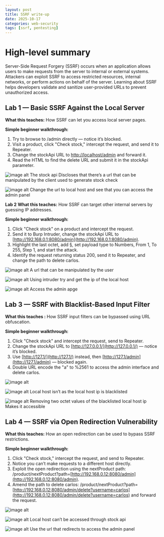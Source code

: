 ```yaml
---
layout: post
title: SSRF write-up
date: 2025-10-17
categories: web-security
tags: [ssrf, pentesting]
---
```

# High-level summary

Server-Side Request Forgery (SSRF) occurs when an application allows users to make requests from the server to internal or external systems. Attackers can exploit SSRF to access restricted resources, internal networks, or perform actions on behalf of the server. Learning about SSRF helps developers validate and sanitize user-provided URLs to prevent unauthorized access.

## Lab 1 — Basic SSRF Against the Local Server

**What this teaches:** How SSRF can let you access local server pages.

**Simple beginner walkthrough:**

1. Try to browse to /admin directly — notice it’s blocked.
2. Visit a product, click "Check stock," intercept the request, and send it to Repeater.
3. Change the stockApi URL to [http://localhost/admin](http://localhost/admin) and forward it.
4. Read the HTML to find the delete URL and submit it in the stockApi parameter.

![image alt](https://github.com/Lispectree/web-sec/blob/baca2f7309a17d0011fc5d94d2821703798a898e/web-security-labs/labs/ssrf/SSRF%20LAB1%20PHOTO1.jpg)
The stock api
Discloses that there’s a url that can be manipulated by the client used to generate stock check


![image alt](https://github.com/Lispectree/web-sec/blob/b70e6e0a844672d43cdfde4e707a7f15d3c11c45/web-security-labs/labs/ssrf/SSRF%20LAB1%20PHOTO2.jpg)
Change the url to local host and see that you can access the admin panel

 **Lab 2** 
**What this teaches:** How SSRF can target other internal servers by guessing IP addresses.

**Simple beginner walkthrough:**

1. Click "Check stock" on a product and intercept the request.
2. Send it to Burp Intruder, change the stockApi URL to [http://192.168.0.1:8080/admin](http://192.168.0.1:8080/admin).
3. Highlight the last octet, add §, set payload type to Numbers, From 1, To 255, Step 1, and start the attack.
4. Identify the request returning status 200, send it to Repeater, and change the path to delete carlos.

![image alt](https://github.com/Lispectree/web-sec/blob/bb2f577387931255d997222847f3dc147a35fdf3/web-security-labs/labs/ssrf/SSRF%20LAB2%20PHOTO1.jpg)
A url that can be manipulated by the user


![image alt](https://github.com/Lispectree/web-sec/blob/e055d0dc887fc4b8261726627756cce6f6d3f682/web-security-labs/labs/ssrf/SSRF%20LAB2%20PHOTO2.jpg)
Using intruder try and get the ip of the local host


![image alt](https://github.com/Lispectree/web-sec/blob/2fa920f648897bdc3a029450a677900f7022938f/web-security-labs/labs/ssrf/SSRF%20LAB2%20PHOTO3.jpg)
Access the admin apge

## Lab 3 — SSRF with Blacklist-Based Input Filter

**What this teaches :** How SSRF input filters can be bypassed using URL obfuscation.

**Simple beginner walkthrough:**

1. Click "Check stock" and intercept the request, send to Repeater.
2. Change the stockApi URL to [http://127.0.0.1/](http://127.0.0.1/) — notice it’s blocked.
3. Use [http://127.1/](http://127.1/) instead, then [http://127.1/admin](http://127.1/admin) — blocked again.
4. Double URL encode the "a" to %2561 to access the admin interface and delete carlos.

![image alt](https://github.com/Lispectree/web-sec/blob/9546dbce6fc588d4373a53f28d5ae4cfb43098f8/web-security-labs/labs/ssrf/SSRF%20LAB3%20PHOTO1.jpg)


![image alt](https://github.com/Lispectree/web-sec/blob/b85ae9dcb80c910ebd590a2ecedcbbefc8094d5a/web-security-labs/labs/ssrf/SSRF%20LAB3%20PHOTO2.jpg)
Local host isn’t as the local host ip is blacklisted


![image alt](https://github.com/Lispectree/web-sec/blob/9b514cafe21778a4c694104f1d417ba576970557/web-security-labs/labs/ssrf/SSRF%20LAB3%20PHOTO3.jpg)
Removing two octet values of the blacklisted local host ip
Makes it accessible




## Lab 4 — SSRF via Open Redirection Vulnerability

**What this teaches:** How an open redirection can be used to bypass SSRF restrictions.

**Simple beginner walkthrough:**

1. Click "Check stock," intercept the request, and send to Repeater.
2. Notice you can’t make requests to a different host directly.
3. Exploit the open redirection using the nextProduct path: /product/nextProduct?path=[http://192.168.0.12:8080/admin](http://192.168.0.12:8080/admin).
4. Amend the path to delete carlos: /product/nextProduct?path=[http://192.168.0.12:8080/admin/delete?username=carlos](http://192.168.0.12:8080/admin/delete?username=carlos) and forward the request.

![image alt](https://github.com/Lispectree/web-sec/blob/f1b89932c52f2d1b43304d91a1a05bc525952839/web-security-labs/labs/ssrf/SSRF%20LAB4%20PHOTO1.jpg)


![image alt](https://github.com/Lispectree/web-sec/blob/0aaedd8da1cf6396365786ff3ea861d448bea7b8/web-security-labs/labs/ssrf/SSRF%20LAB4%20PHOTO2.jpg)
Local host can’t be accessed through stock api


![image alt](https://github.com/Lispectree/web-sec/blob/316e3d71e274bdb4b0c00318cc7ebcfcd2881493/web-security-labs/labs/ssrf/SSRF%20LAB4%20PHOTO3.jpg)
Use the url that redirects to access the admin panel

